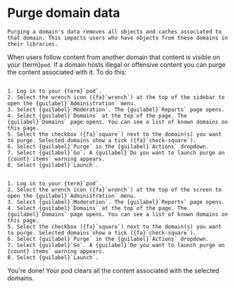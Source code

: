 # Purge domain data

```{warning}
Purging a domain's data removes all objects and caches associated to that domain. This impacts users who have objects from these domains in their libraries.
```

When users follow content from another domain that content is visible on your {term}`pod`. If a domain hosts illegal or offensive content you can purge the content associated with it. To do this:

```{tabbed} Desktop

1. Log in to your {term}`pod`.
2. Select the wrench icon ({fa}`wrench`) at the top of the sidebar to open the {guilabel}`Administration` menu.
3. Select {guilabel}`Moderation`. The {guilabel}`Reports` page opens.
4. Select {guilabel}`Domains` at the top of the page. The {guilabel}`Domains` page opens. You can see a list of known domains on this page.
5. Select the checkbox ({fa}`square`) next to the domain(s) you want to purge. Selected domains show a tick ({fa}`check-square`).
6. Select {guilabel}`Purge` in the {guilabel}`Actions` dropdown.
7. Select {guilabel}`Go`. A {guilabel}`Do you want to launch purge on {count} items` warning appears.
8. Select {guilabel}`Launch`.

```

```{tabbed} Mobile

1. Log in to your {term}`pod`.
2. Select the wrench icon ({fa}`wrench`) at the top of the screen to open the {guilabel}`Administration` menu.
3. Select {guilabel}`Moderation`. The {guilabel}`Reports` page opens.
4. Select {guilabel}`Domains` at the top of the page. The {guilabel}`Domains` page opens. You can see a list of known domains on this page.
5. Select the checkbox ({fa}`square`) next to the domain(s) you want to purge. Selected domains show a tick ({fa}`check-square`).
6. Select {guilabel}`Purge` in the {guilabel}`Actions` dropdown.
7. Select {guilabel}`Go`. A {guilabel}`Do you want to launch purge on {count} items` warning appears.
8. Select {guilabel}`Launch`.

```

You're done! Your pod clears all the content associated with the selected domains.
